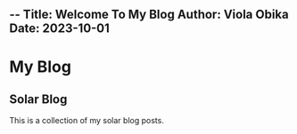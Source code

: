 --
Title: Welcome To My Blog
Author: Viola Obika
Date: 2023-10-01
--

# My Blog
## Solar Blog
This is a collection of my solar blog posts.
